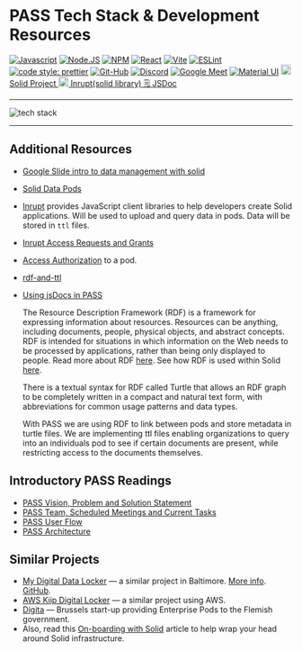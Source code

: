 # PASS Tech Stack & Development Resources

[![Javascript](https://badges.aleen42.com/src/javascript.svg)](https://developer.mozilla.org/en-US/docs/Web/JavaScript)
[![Node.JS](https://badges.aleen42.com/src/node.svg)](https://nodejs.org/en)
[![NPM](https://badges.aleen42.com/src/npm.svg)](https://www.npmjs.com/)
[![React](https://badges.aleen42.com/src/react.svg)](https://react.dev/)
[![Vite](https://badges.aleen42.com/src/vitejs.svg)](https://vitejs.dev/)
[![ESLint](https://badges.aleen42.com/src/eslint.svg)](https://eslint.org/)
[![code style: prettier](https://img.shields.io/badge/code_style-prettier-ff69b4.svg?style=flat-square)](https://github.com/prettier/prettier)
[![Git-Hub](https://badges.aleen42.com/src/github.svg)](https://github.com/codeforpdx/PASS)
[![Discord](https://badges.aleen42.com/src/discord.svg)](https://discord.com/)
[![Google Meet](https://img.shields.io/badge/Google%20Meet-00897B?style=for-the-badge&logo=google-meet&logoColor=white)](https://meet.google.com/)
[![Material UI](https://img.shields.io/badge/Material%20UI-007FFF?style=for-the-badge&logo=mui&logoColor=white)](https://mui.com/)
<a href="https://solidproject.org"><img src="https://solidproject.org/assets/img/solid-emblem.svg" alt="SolidProjectIcon" width="18" height="18"> Solid Project
<a href="https://www.inrupt.com/"><img src="https://docs.inrupt.com/inrupt-logo-small.svg" alt="InruptIcon" width="18" height="18"> Inrupt(solid library)
🗒️  [JSDoc](https://jsdoc.app/)

---

  ![tech stack](https://drive.google.com/uc?id=1Vkn9hGlSyv6Y9tY_R6SfEGoj5MJTGDDy)

---

## Additional Resources

- [Google Slide intro to data management with solid](https://docs.google.com/presentation/d/1eMMB0Wd6lWin4BJPK4Vv3xwqAqVyURhvRlD8oxNi-3s/edit?usp=sharing)
- [Solid Data Pods](https://solidproject.org/developers/tutorials/getting-started)
- [Inrupt](https://docs.inrupt.com/developer-tools/javascript/client-libraries/) provides JavaScript client libraries to help developers create Solid applications. Will be used to upload and query data in pods. Data will be stored in `ttl` files.
- [Inrupt Access Requests and Grants](https://docs.inrupt.com/ess/latest/security/access-requests-grants/)
- [Access Authorization](https://solid.github.io/data-interoperability-panel/specification/#access-authorization%E2%91%A0) to a pod.
- [rdf-and-ttl](https://www.w3.org/TR/turtle/)
- [Using jsDocs in PASS](README.md)

   The Resource Description Framework (RDF) is a framework for expressing information about resources. Resources can be anything, including documents, people, physical objects, and abstract concepts. RDF is intended for situations in which information on the Web needs to be processed by applications, rather than being only displayed to people. Read more about RDF [here](https://www.w3.org/TR/rdf11-primer/). See how RDF is used within Solid [here](https://solidproject.org/developers/vocabularies/well-known/core).

   There is a textual syntax for RDF called Turtle that allows an RDF graph to be completely written in a compact and natural text form, with abbreviations for common usage patterns and data types.

   With PASS we are using RDF to link between pods and store metadata in turtle files. We are implementing ttl files enabling organizations to query into an individuals pod to see if certain documents are present, while restricting access to the documents themselves.

## Introductory PASS Readings

- [PASS Vision, Problem and Solution Statement](https://docs.google.com/document/d/1mK4-nFlpRtnsbDAuoDgSo3Fsoi2_JDfMyU4nuBjnAMo/edit?usp=share_link)
- [PASS Team, Scheduled Meetings and Current Tasks](https://docs.google.com/document/d/19U2QseBXbv_KmWSAjZvch5n-5L5E66dxPuUTiytDi3I/edit?usp=share_link)
- [PASS User Flow](https://docs.google.com/presentation/d/18tU0o2jW6bZUt8ayMk1Uju3Fe52O4hVl2Ii2JGmiORQ/edit?usp=share_link)
- [PASS Architecture](https://docs.google.com/document/d/19v5D-nhSGQYrjMkck64w0jmCgQtLcHQhUcmvJzUkbhg/edit?usp=share_link)

## Similar Projects

- [My Digital Data Locker](https://vimeo.com/mddl) — a similar project in Baltimore. [More info](https://www.aecf.org/blog/new-digital-data-locker-may-help-people-find-stable-housing). [GitHub](https://github.com/newamericafoundation/MDDL).
- [AWS Kiip Digital Locker](https://vimeo.com/762041743) — a similar project using AWS.
- [Digita](https://www.digita.ai/) — Brussels start-up providing Enterprise Pods to the Flemish government. 
- Also, read this [On-boarding with Solid](https://medium.com/@JacksonMorgan/the-full-complexity-of-onboarding-with-solid-7aeaa842358) article to help wrap your head around Solid infrastructure.
